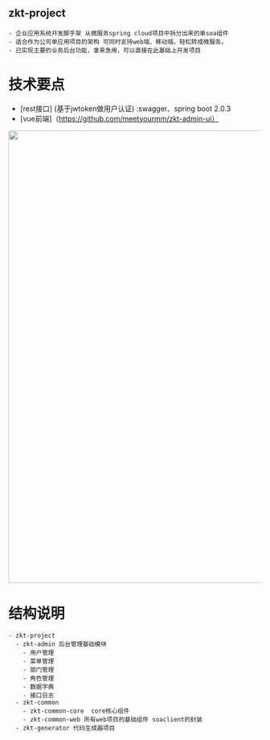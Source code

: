 ## zkt-project
```
- 企业应用系统开发脚手架 从微服务spring cloud项目中拆分出来的单soa组件 
- 适合作为公司单应用项目的架构 可同时支持web端、移动端，轻松转成微服务。
- 已实现主要的业务后台功能，拿来急用，可以直接在此基础上开发项目
```
# 技术要点
  - [rest接口] (基于jwtoken做用户认证) :swagger、spring boot 2.0.3
  - [vue前端]（https://github.com/meetyourmm/zkt-admin-ui）
  <p align="center">
  <img width="900" src="http://plgc58szh.bkt.clouddn.com/%E5%BE%AE%E4%BF%A1%E5%9B%BE%E7%89%87_20190117091920.png">
  </p>

# 结构说明
```
- zkt-project
  - zkt-admin 后台管理基础模块
    - 用户管理
    - 菜单管理
    - 部门管理
    - 角色管理
    - 数据字典
    - 接口日志
  - zkt-common
    - zkt-common-core  core核心组件
    - zkt-common-web 所有web项目的基础组件 soaclient的封装
  - zkt-generator 代码生成器项目

